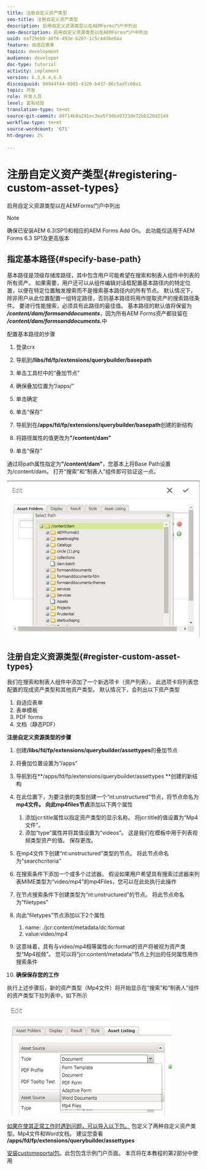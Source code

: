 ```yaml
---
title: 注册自定义资产类型
seo-title: 注册自定义资产类型
description: 启用自定义资源类型以在AEMForms门户中列出
seo-description: 启用自定义资源类型以在AEMForms门户中列出
uuid: eaf29eb0-a0f6-493e-b267-1c5c4ddbe6aa
feature: 自适应表单
topics: development
audience: developer
doc-type: tutorial
activity: implement
version: 6.3,6.4,6.5
discoiquuid: 99944f44-0985-4320-b437-06c5adfc60a1
topic: 开发
role: 开发人员
level: 富有经验
translation-type: tm+mt
source-git-commit: d9714b9a291ec3ee5f3dba9723de72bb120d2149
workflow-type: tm+mt
source-wordcount: '671'
ht-degree: 2%

---
```



# 注册自定义资产类型{#registering-custom-asset-types}

启用自定义资源类型以在AEMForms门户中列出

>[!NOTE]
>
>确保已安装AEM 6.3(SP1)和相应的AEM Forms Add On。 此功能仅适用于AEM Forms 6.3 SP1及更高版本

## 指定基本路径{#specify-base-path}

基本路径是顶级存储库路径，其中包含用户可能希望在搜索和制表人组件中列表的所有资产。 如果需要，用户还可以从组件编辑对话框配置基本路径内的特定位置，以便在特定位置触发搜索而不是搜索基本路径内的所有节点。 默认情况下，除非用户从此位置配置一组特定路径，否则基本路径将用作提取资产的搜索路径条件。 要进行性能搜索，必须具有此路径的最佳值。 基本路径的默认值将保留为&#x200B;**_/content/dam/formsanddocuments_**，因为所有AEM Forms资产都驻留在&#x200B;**_/content/dam/formsanddocuments._**&#x200B;中

配置基本路径的步骤

1. 登录crx
1. 导航到&#x200B;**/libs/fd/fp/extensions/querybuilder/basepath**

1. 单击工具栏中的“叠加节点”
1. 确保叠加位置为“/apps/”
1. 单击确定
1. 单击“保存”
1. 导航到在&#x200B;**/apps/fd/fp/extensions/querybuilder/basepath**&#x200B;创建的新结构

1. 将路径属性的值更改为&#x200B;**&quot;/content/dam&quot;**
1. 单击“保存”

通过将path属性指定为&#x200B;**&quot;/content/dam&quot;**，您基本上将Base Path设置为/content/dam。 打开“搜索”和“制表人”组件即可验证这一点。

![basepath](assets/basepath.png)

## 注册自定义资源类型{#register-custom-asset-types}

我们在搜索和制表人组件中添加了一个新选项卡（资产列表）。 此选项卡将列表您配置的现成资产类型和其他资产类型。 默认情况下，会列出以下资产类型

1. 自适应表单
1. 表单模板
1. PDF forms
1. 文档（静态PDF）

**注册自定义资源类型的步骤**

1. 创建&#x200B;**/libs/fd/fp/extensions/querybuilder/assettypes**&#x200B;的叠加节点

1. 将叠加位置设置为“/apps”
1. 导航到在**/apps/fd/fp/extensions/querybuilder/assettypes **创建的新结构

1. 在此位置下，为要注册的类型创建一个“nt:unstructured”节点，将节点命名为&#x200B;**mp4文件。 向此mp4files节点**&#x200B;添加以下两个属性

   1. 添加jcr:title属性以指定资产类型的显示名称。 将jcr:title的值设置为“Mp4文件”。
   1. 添加“type”属性并将其值设置为“videos”。 这是我们在模板中用于列表视频类型资产的值。 保存更改。

1. 在mp4文件下创建“nt:unstructured”类型的节点。 将此节点命名为&quot;searchcriteria&quot;
1. 在搜索条件下添加一个或多个过滤器。 假设如果用户希望具有搜索过滤器来列表MIME类型为“video/mp4”的mp4Files，您可以在此处执行此操作
1. 在节点搜索条件下创建类型为“nt:unstructured”的节点。 将此节点命名为&quot;filetypes&quot;
1. 向此“filetypes”节点添加以下2个属性

   1. name: ./jcr:content/metadata/dc:format
   1. value:video/mp4

1. 这意味着，具有与video/mp4相等属性dc:format的资产将被视为资产类型“Mp4视频”。 您可以将“jcr:content/metadata”节点上列出的任何属性用作搜索条件

1. **确保保存您的工作**

执行上述步骤后，新的资产类型（Mp4文件）将开始显示在“搜索”和“制表人”组件的资产类型下拉列表中，如下所示

![mp4文件](assets/mp4files.png)

[如果在使其正常工作时遇到问题，可以导入以下包。](assets/assettypeskt1.zip) 包定义了两种自定义资产类型。Mp4文件和Word文档。 建议您查看&#x200B;**/apps/fd/fp/extensions/querybuilder/assettypes**

[安装customeportal包](assets/customportalpage.zip)。此包包含示例门户页面。 本页将在本教程的第2部分中使用


